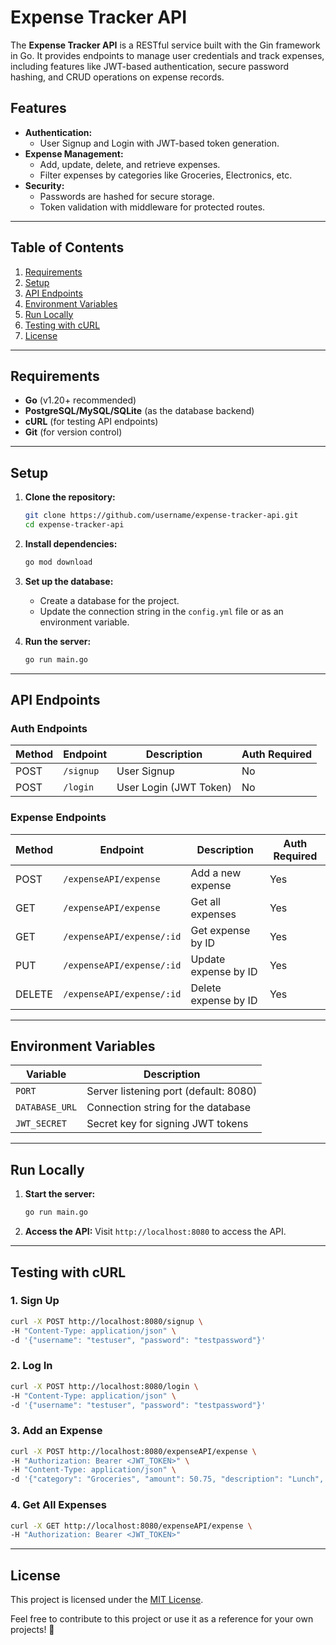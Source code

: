 # Expense Tracker API

The **Expense Tracker API** is a RESTful service built with the Gin framework in Go. It provides endpoints to manage user credentials and track expenses, including features like JWT-based authentication, secure password hashing, and CRUD operations on expense records.

## Features

- **Authentication:**
  - User Signup and Login with JWT-based token generation.
- **Expense Management:**
  - Add, update, delete, and retrieve expenses.
  - Filter expenses by categories like Groceries, Electronics, etc.
- **Security:**
  - Passwords are hashed for secure storage.
  - Token validation with middleware for protected routes.

---

## Table of Contents

1. [Requirements](#requirements)
2. [Setup](#setup)
3. [API Endpoints](#api-endpoints)
4. [Environment Variables](#environment-variables)
5. [Run Locally](#run-locally)
6. [Testing with cURL](#testing-with-curl)
7. [License](#license)

---

## Requirements

- **Go** (v1.20+ recommended)
- **PostgreSQL/MySQL/SQLite** (as the database backend)
- **cURL** (for testing API endpoints)
- **Git** (for version control)

---

## Setup

1. **Clone the repository:**
   ```bash
   git clone https://github.com/username/expense-tracker-api.git
   cd expense-tracker-api
   ```

2. **Install dependencies:**
   ```bash
   go mod download
   ```

3. **Set up the database:**
   - Create a database for the project.
   - Update the connection string in the `config.yml` file or as an environment variable.

4. **Run the server:**
   ```bash
   go run main.go
   ```

---

## API Endpoints

### **Auth Endpoints**
| Method | Endpoint        | Description            | Auth Required |
|--------|-----------------|------------------------|---------------|
| POST   | `/signup`       | User Signup           | No            |
| POST   | `/login`        | User Login (JWT Token)| No            |

### **Expense Endpoints**
| Method | Endpoint                | Description                 | Auth Required |
|--------|-------------------------|-----------------------------|---------------|
| POST   | `/expenseAPI/expense`   | Add a new expense           | Yes           |
| GET    | `/expenseAPI/expense`   | Get all expenses            | Yes           |
| GET    | `/expenseAPI/expense/:id` | Get expense by ID          | Yes           |
| PUT    | `/expenseAPI/expense/:id` | Update expense by ID       | Yes           |
| DELETE | `/expenseAPI/expense/:id` | Delete expense by ID       | Yes           |

---

## Environment Variables

| Variable       | Description                       |
|----------------|-----------------------------------|
| `PORT`         | Server listening port (default: 8080) |
| `DATABASE_URL` | Connection string for the database |
| `JWT_SECRET`   | Secret key for signing JWT tokens |

---

## Run Locally

1. **Start the server:**
   ```bash
   go run main.go
   ```

2. **Access the API:**
   Visit `http://localhost:8080` to access the API.

---

## Testing with cURL

### **1. Sign Up**
```bash
curl -X POST http://localhost:8080/signup \
-H "Content-Type: application/json" \
-d '{"username": "testuser", "password": "testpassword"}'
```

### **2. Log In**
```bash
curl -X POST http://localhost:8080/login \
-H "Content-Type: application/json" \
-d '{"username": "testuser", "password": "testpassword"}'
```

### **3. Add an Expense**
```bash
curl -X POST http://localhost:8080/expenseAPI/expense \
-H "Authorization: Bearer <JWT_TOKEN>" \
-H "Content-Type: application/json" \
-d '{"category": "Groceries", "amount": 50.75, "description": "Lunch", "date": "2024-11-13"}'
```

### **4. Get All Expenses**
```bash
curl -X GET http://localhost:8080/expenseAPI/expense \
-H "Authorization: Bearer <JWT_TOKEN>"
```

---

## License

This project is licensed under the [MIT License](LICENSE).

Feel free to contribute to this project or use it as a reference for your own projects! 🚀

